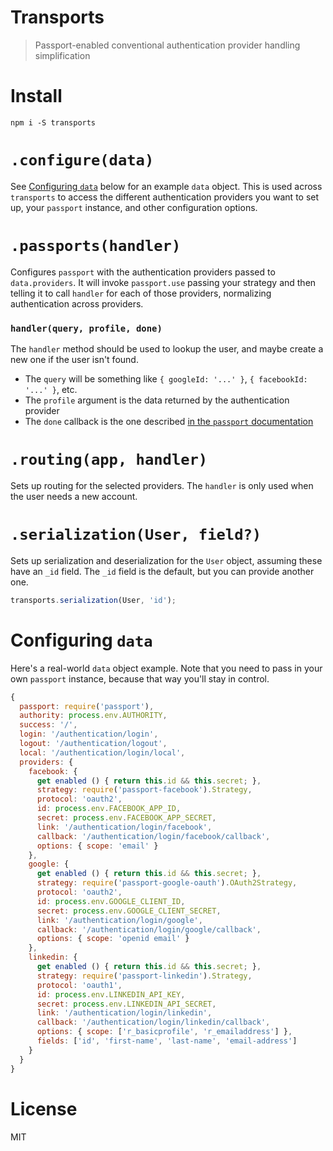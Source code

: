 # Transports

> Passport-enabled conventional authentication provider handling simplification

# Install

```shell
npm i -S transports
```

# `.configure(data)`

See [Configuring `data`](#configuring-data) below for an example `data` object. This is used across `transports` to access the different authentication providers you want to set up, your `passport` instance, and other configuration options.

# `.passports(handler)`

Configures `passport` with the authentication providers passed to `data.providers`. It will invoke `passport.use` passing your strategy and then telling it to call `handler` for each of those providers, normalizing authentication across providers.

### `handler(query, profile, done)`

The `handler` method should be used to lookup the user, and maybe create a new one if the user isn't found.

- The `query` will be something like `{ googleId: '...' }`, `{ facebookId: '...' }`, etc.
- The `profile` argument is the data returned by the authentication provider
- The `done` callback is the one described [in the `passport` documentation][1]

# `.routing(app, handler)`

Sets up routing for the selected providers. The `handler` is only used when the user needs a new account.

# `.serialization(User, field?)`

Sets up serialization and deserialization for the `User` object, assuming these have an `_id` field. The `_id` field is the default, but you can provide another one.

```js
transports.serialization(User, 'id');
```

# Configuring `data`

Here's a real-world `data` object example. Note that you need to pass in your own `passport` instance, because that way you'll stay in control.

```js
{
  passport: require('passport'),
  authority: process.env.AUTHORITY,
  success: '/',
  login: '/authentication/login',
  logout: '/authentication/logout',
  local: '/authentication/login/local',
  providers: {
    facebook: {
      get enabled () { return this.id && this.secret; },
      strategy: require('passport-facebook').Strategy,
      protocol: 'oauth2',
      id: process.env.FACEBOOK_APP_ID,
      secret: process.env.FACEBOOK_APP_SECRET,
      link: '/authentication/login/facebook',
      callback: '/authentication/login/facebook/callback',
      options: { scope: 'email' }
    },
    google: {
      get enabled () { return this.id && this.secret; },
      strategy: require('passport-google-oauth').OAuth2Strategy,
      protocol: 'oauth2',
      id: process.env.GOOGLE_CLIENT_ID,
      secret: process.env.GOOGLE_CLIENT_SECRET,
      link: '/authentication/login/google',
      callback: '/authentication/login/google/callback',
      options: { scope: 'openid email' }
    },
    linkedin: {
      get enabled () { return this.id && this.secret; },
      strategy: require('passport-linkedin').Strategy,
      protocol: 'oauth1',
      id: process.env.LINKEDIN_API_KEY,
      secret: process.env.LINKEDIN_API_SECRET,
      link: '/authentication/login/linkedin',
      callback: '/authentication/login/linkedin/callback',
      options: { scope: ['r_basicprofile', 'r_emailaddress'] },
      fields: ['id', 'first-name', 'last-name', 'email-address']
    }
  }
}
```

# License

MIT

[1]: http://passportjs.org/guide/configure/
